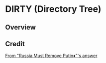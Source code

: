 # DIRTY (Directory Tree)

## Overview

## Credit

[From "Russia Must Remove Putin♦"'s answer](https://stackoverflow.com/questions/9727673/list-directory-tree-structure-in-python)

